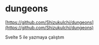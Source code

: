 # dungeons

[https://github.com/ShizukuIchi/dungeons](https://github.com/ShizukuIchi/dungeons)

Svelte 5 ile yazmaya çalıştım
